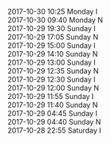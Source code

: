 2017-10-30 10:25 Monday  I  
2017-10-30 09:40 Monday  N  
2017-10-29 19:30 Sunday  I  
2017-10-29 17:05 Sunday  N  
2017-10-29 15:00 Sunday  I  
2017-10-29 14:10 Sunday  N  
2017-10-29 13:00 Sunday  I  
2017-10-29 12:35 Sunday  N  
2017-10-29 12:30 Sunday  I  
2017-10-29 12:00 Sunday  N  
2017-10-29 11:55 Sunday  I  
2017-10-29 11:40 Sunday  N  
2017-10-29 04:45 Sunday  I  
2017-10-29 04:40 Sunday  N  
2017-10-28 22:55 Saturday  I  
